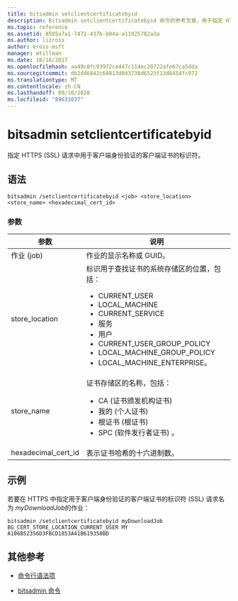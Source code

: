 ```yaml
---
title: bitsadmin setclientcertificatebyid
description: Bitsadmin setclientcertificatebyid 命令的参考文章，用于指定 HTTPS (SSL) 请求中用于客户端身份验证的客户端证书的标识符
ms.topic: reference
ms.assetid: 8585a7a1-7472-437b-b04a-a11925782a3a
ms.author: lizross
author: eross-msft
manager: mtillman
ms.date: 10/16/2017
ms.openlocfilehash: aa49c0fc93972ce447c114ec20722afe67ca5dda
ms.sourcegitcommit: db2d46842c68813d043738d6523f13d8454fc972
ms.translationtype: MT
ms.contentlocale: zh-CN
ms.lasthandoff: 09/10/2020
ms.locfileid: "89631037"
---
```

# <a name="bitsadmin-setclientcertificatebyid"></a>bitsadmin setclientcertificatebyid

指定 HTTPS (SSL) 请求中用于客户端身份验证的客户端证书的标识符。

## <a name="syntax"></a>语法

```
bitsadmin /setclientcertificatebyid <job> <store_location> <store_name> <hexadecimal_cert_id>
```

### <a name="parameters"></a>参数

| 参数 | 说明 |
| -------------- | -------------- |
| 作业 (job) | 作业的显示名称或 GUID。 |
| store_location | 标识用于查找证书的系统存储区的位置，包括：<ul><li>CURRENT_USER</li><li>LOCAL_MACHINE</li><li>CURRENT_SERVICE</li><li>服务</li><li>用户</li><li>CURRENT_USER_GROUP_POLICY</li><li>LOCAL_MACHINE_GROUP_POLICY</li><li>LOCAL_MACHINE_ENTERPRISE。</li></ul> |
| store_name | 证书存储区的名称，包括：<ul><li>CA (证书颁发机构证书) </li><li>我的 (个人证书) </li><li>根证书 (根证书) </li><li>SPC (软件发行者证书) 。</li></ul> |
| hexadecimal_cert_id | 表示证书哈希的十六进制数。 |

## <a name="examples"></a>示例

若要在 HTTPS 中指定用于客户端身份验证的客户端证书的标识符 (SSL) 请求名为 *myDownloadJob*的作业：

```
bitsadmin /setclientcertificatebyid myDownloadJob BG_CERT_STORE_LOCATION_CURRENT_USER MY A106B52356D3FBCD1853A41B619358BD
```

## <a name="additional-references"></a>其他参考

- [命令行语法项](command-line-syntax-key.md)

- [bitsadmin 命令](bitsadmin.md)

